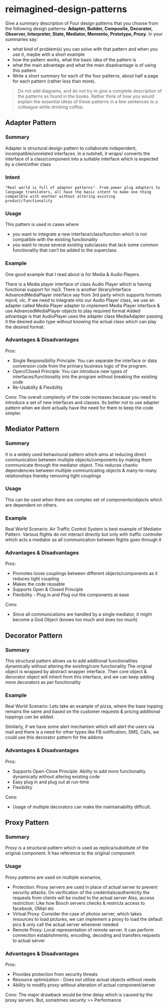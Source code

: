 # reimagined-design-patterns

Give a summary description of Four design patterns that you choose from the following design patterns: **Adapter,  Builder, Composite, Decorator, Observer, Interpreter, State, Mediator, Memento, Prototype, Proxy**. In your summaries say:

- what kind of problem(s) you can solve with that pattern and when you use it, maybe with a short example
- how the pattern works, what the basic idea of the pattern is
- what the main advantage and what the main disadvantage is of using this pattern
- Write a short summary for each of the four patterns, about half a page for each pattern (rather less than more). 

> Do not add diagrams, and do not try to give a complete description of the patterns as found in the books. Rather think of how you would explain the essential ideas of these patterns in a few sentences to a colleague while drinking coffee.


## Adapter Pattern

### Summary
Adapter is structural design pattern to collaborate independent, incompatible/unrelated interfaces. 
In a nutshell, it wraps/ converts the interface of a class/component into a suitable interface which is expected by a client/other class

### Intent
    "Real world is full of adapter patterns". From power plug adapters to language translaters, all have the basic intent to make one thing compatible with another without altering existing product/functionality

### Usage
This pattern is used in cases where
 - you want to integrate a new interface/class/function which is not compatible with the existing functionality
 - you want to reuse several existing subclasses that lack some common functionality that can’t be added to the superclass

### Example
One good example that I read about is for Media & Audio Players.

There is a Media player interface of class Audio Player which is having functional support for mp3. There is another library/interface AdvancedMediaPlayer interface say from 3rd party which supports formats mpv4, vlc. 
If we need to integrate into our Audio Player class, we use an adapter called Media Player adapter to implement Media Player interface & use AdvancedMediaPlayer objects to play required format
Added advantage is that AudioPlayer uses the adapter class MediaAdapter passing it the desired audio type without knowing the actual class which can play the desired format. 

### Advantages & Disadvantages
Pros:
- Single Responsibility Principle: You can separate the interface or data conversion code from the primary business logic of the program.
- Open/Closed Principle: You can introduce new types of interfaces/functionality into the program without breaking the existing code
- Re-Usability & Flexibility

Cons: The overall complexity of the code increases because you need to introduce a set of new interfaces and classes. 
Its better not to use adapter pattern when we dont actually have the need for them to keep the code simpler.


## Mediator Pattern

### Summary
It is a widely used behavioural pattern which aims at reducing direct communication between multiple objects/components by making them communicate through the mediator object.
This reduces chaotic dependencies between multiple communicating objects & many-to-many relationships thereby removing tight couplings

### Usage
This can be used when there are complex set of components/objects which are dependent on others.

### Example

Real World Scenario: Air Traffic Control System is best example of Mediator Pattern. 
Various flights do not interact directly but only with traffic controller which acts a mediator as all communication between flights goes through it

### Advantages & Disadvantages
Pros:
 - Promotes loose couplings between different objects/components as it reduces tight coupling
 - Makes the code reusable
 - Supports Open & Closed Principle
 - Flexibility - Plug in and Plug out the components at ease

Cons:
 - Since all communications are handled by a single mediator, it might become a God Object (knows too much and does too much)

## Decorator Pattern

### Summary
This structural pattern allows us to add additional functionalities dynamically without altering the existing/core functionality
The original object is wrapped by abstract wrapper interface. Then core object & decorator object will inherit from this interface, and we can keep adding more decorators as per functionality

### Example
Real World Scenario: 
Lets take an example of pizza, where the base topping remains the same and based on the customer requests & pricing additional toppings can be added.

Similarly, if we have some alert mechanism which will alert the users via mail and there is a need for other types like FB notification, SMS, Calls, we could use this decorator pattern for the addons

### Advantages & Disadvantages
Pros:
 - Supports Open-Close Principle: Ability to add more functionality dynamically without altering existing code
 - Easy plug in and plug out at run-time
 - Flexibility

Cons:
 - Usage of multiple decorators can make the maintainability difficult.

## Proxy Pattern

### Summary
Proxy is a structural pattern which is used as replica/substitute of the original component. It has reference to the original component

### Usage
Proxy patterns are used on multiple scenarios, 

 - Protection: Proxy servers are used in place of actual server to prevent security attacks. On verification of the credentials/authenticity the requests from clients will be routed to the actual server
   Also, access restriction: Like how Bosch servers checks & restricts access to facebook, GMail etc
 - Virtual Proxy: Consider the case of photos server, which takes resources to load pictures, we can implement a proxy to load the default pics & only call the actual server whenever needed
 - Remote Proxy: Local representation of remote server. It can perform connection establishments, encoding, decoding and transfers requests to actual server

### Advantages & Disadvantages
Pros:
- Provides protection from security threats
- Resource optimization - Does not utilize actual objects without needs
- Ability to modify proxy without alteration of actual component/server

Cons:
The major drawback would be time delay which is caused by the proxy servers. But, sometimes security >> Performance